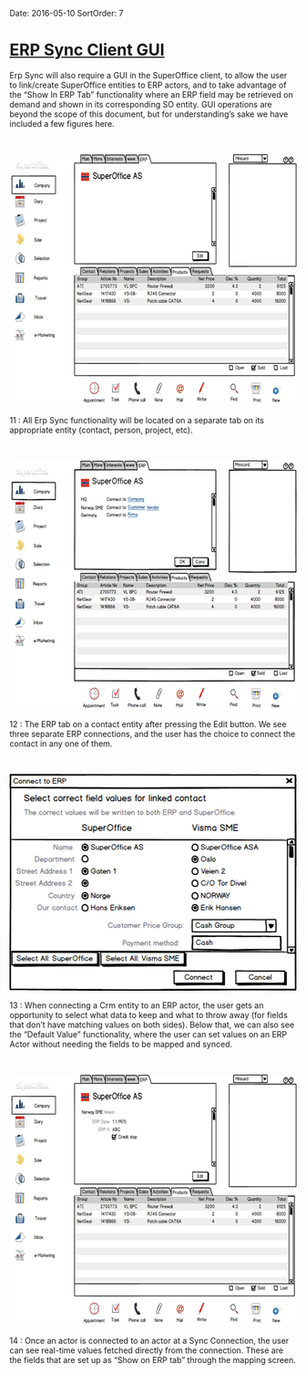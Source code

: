 Date: 2016-05-10
SortOrder: 7

[ERP Sync Client GUI]()
====================================

Erp Sync will also require a GUI in the SuperOffice client, to allow the user to link/create SuperOffice entities to ERP actors, and to take advantage of the “Show In ERP Tab” functionality where an ERP field may be retrieved on demand and shown in its corresponding SO entity. GUI operations are beyond the scope of this document, but for understanding’s sake we have included a few figures here.

 

<img src="Erp%20Sync%20Connector%20Interface_files/image011.png" id="Picture 11" width="627" height="441" />

11 : All Erp Sync functionality will be located on a separate tab on its appropriate entity (contact, person, project, etc).

 

<img src="Erp%20Sync%20Connector%20Interface_files/image012.png" id="Picture 3" width="627" height="437" />

12 : The ERP tab on a contact entity after pressing the Edit button. We see three separate ERP connections, and the user has the choice to connect the contact in any one of them.

 

<img src="Erp%20Sync%20Connector%20Interface_files/image013.png" id="Picture 6" width="506" height="380" />

13 : When connecting a Crm entity to an ERP actor, the user gets an opportunity to select what data to keep and what to throw away (for fields that don’t have matching values on both sides). Below that, we can also see the “Default Value” functionality, where the user can set values on an ERP Actor without needing the fields to be mapped and synced.

 

<img src="Erp%20Sync%20Connector%20Interface_files/image014.png" id="Picture 13" width="627" height="441" />

14 : Once an actor is connected to an actor at a Sync Connection, the user can see real-time values fetched directly from the connection. These are the fields that are set up as “Show on ERP tab” through the mapping screen.



 
